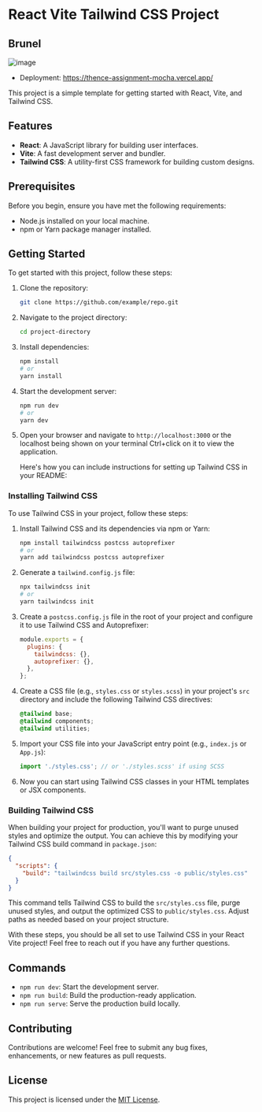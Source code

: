 
# React Vite Tailwind CSS Project
## Brunel 
![image](https://github.com/Manaswini123456/Thence_Assignment/assets/91537487/2280a4bf-f95c-4f85-8a58-56cd815a0aeb)

- Deployment: https://thence-assignment-mocha.vercel.app/ 


This project is a simple template for getting started with React, Vite, and Tailwind CSS.

## Features

- **React**: A JavaScript library for building user interfaces.
- **Vite**: A fast development server and bundler.
- **Tailwind CSS**: A utility-first CSS framework for building custom designs.

## Prerequisites

Before you begin, ensure you have met the following requirements:

- Node.js installed on your local machine.
- npm or Yarn package manager installed.

## Getting Started

To get started with this project, follow these steps:

1. Clone the repository:

    ```bash
    git clone https://github.com/example/repo.git
    ```

2. Navigate to the project directory:

    ```bash
    cd project-directory
    ```

3. Install dependencies:

    ```bash
    npm install
    # or
    yarn install
    ```

4. Start the development server:

    ```bash
    npm run dev
    # or
    yarn dev
    ```

5. Open your browser and navigate to `http://localhost:3000` or the localhost being shown on your terminal Ctrl+click on it to view the application.

   Here's how you can include instructions for setting up Tailwind CSS in your README:

### Installing Tailwind CSS

To use Tailwind CSS in your project, follow these steps:

1. Install Tailwind CSS and its dependencies via npm or Yarn:

    ```bash
    npm install tailwindcss postcss autoprefixer
    # or
    yarn add tailwindcss postcss autoprefixer
    ```

2. Generate a `tailwind.config.js` file:

    ```bash
    npx tailwindcss init
    # or
    yarn tailwindcss init
    ```

3. Create a `postcss.config.js` file in the root of your project and configure it to use Tailwind CSS and Autoprefixer:

    ```javascript
    module.exports = {
      plugins: {
        tailwindcss: {},
        autoprefixer: {},
      },
    };
    ```

4. Create a CSS file (e.g., `styles.css` or `styles.scss`) in your project's `src` directory and include the following Tailwind CSS directives:

    ```css
    @tailwind base;
    @tailwind components;
    @tailwind utilities;
    ```

5. Import your CSS file into your JavaScript entry point (e.g., `index.js` or `App.js`):

    ```javascript
    import './styles.css'; // or './styles.scss' if using SCSS
    ```

6. Now you can start using Tailwind CSS classes in your HTML templates or JSX components.

### Building Tailwind CSS

When building your project for production, you'll want to purge unused styles and optimize the output. You can achieve this by modifying your Tailwind CSS build command in `package.json`:

```json
{
  "scripts": {
    "build": "tailwindcss build src/styles.css -o public/styles.css"
  }
}
```

This command tells Tailwind CSS to build the `src/styles.css` file, purge unused styles, and output the optimized CSS to `public/styles.css`. Adjust paths as needed based on your project structure.

With these steps, you should be all set to use Tailwind CSS in your React Vite project! Feel free to reach out if you have any further questions.

## Commands

- `npm run dev`: Start the development server.
- `npm run build`: Build the production-ready application.
- `npm run serve`: Serve the production build locally.

## Contributing

Contributions are welcome! Feel free to submit any bug fixes, enhancements, or new features as pull requests.

## License

This project is licensed under the [MIT License](LICENSE).
